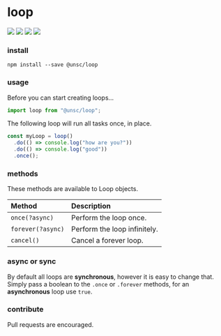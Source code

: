 # loop

![](https://badgen.net/npm/v/@unsc/loop?color=grey)
![](https://badgen.net/npm/dw/@unsc/loop)
![](https://badgen.net/packagephobia/install/@unsc/loop?color=055ff3)
![](https://badgen.net/badge/code%20style/prettier/ff51bc)

### install

`npm install --save @unsc/loop`

### usage

Before you can start creating loops...

```javascript
import loop from "@unsc/loop";
```

The following loop will run all tasks once, in place.

```javascript
const myLoop = loop()
  .do(() => console.log("how are you?"))
  .do(() => console.log("good"))
  .once();
```

### methods

These methods are available to Loop objects.

| Method            | Description                  |
| :---------------- | :--------------------------- |
| `once(?async)`    | Perform the loop once.       |
| `forever(?async)` | Perform the loop infinitely. |
| `cancel()`        | Cancel a forever loop.       |

### async or sync

By default all loops are **synchronous**, however it is easy to change that.  
Simply pass a boolean to the `.once` or `.forever` methods, for an **asynchronous** loop use `true`.

### contribute

Pull requests are encouraged.
